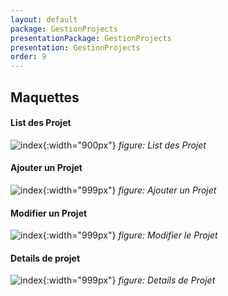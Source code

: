 ```yaml
---
layout: default
package: GestionProjects
presentationPackage: GestionProjects
presentation: GestionProjects
order: 9
---
```

## Maquettes

#### List des Projet

![index](/{{site.baseurl}}/conception/maquettes/images/list_des_projets.png){:width="900px"}
_figure: List des Projet_


<!-- new slide -->


#### Ajouter un Projet

![index](/{{site.baseurl}}/conception/maquettes/images/ajouter_un_projet.png){:width="999px"}
_figure: Ajouter un Projet_

<!-- new slide -->


#### Modifier un Projet

![index](/{{site.baseurl}}/conception/maquettes/images/modifier_le_projet.png){:width="999px"}
_figure: Modifier le Projet_

<!-- new slide -->


#### Details de projet

![index](/{{site.baseurl}}/conception/maquettes/images/details_de_projet.png){:width="999px"}
*figure: Details de Projet*

<!-- new slide -->
